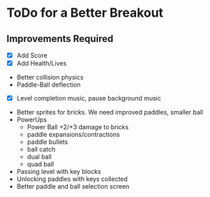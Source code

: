 # ToDo for a Better Breakout

## Improvements Required

- [x] Add Score
- [x] Add Health/Lives
- Better collision physics
- Paddle-Ball deflection
- [x] Level completion music, pause background music
- Better sprites for bricks. We need improved paddles, smaller ball
- PowerUps
  - Power Ball +2/+3 damage to bricks
  - paddle expansions/contractions
  - paddle bullets
  - ball catch
  - dual ball
  - quad ball
- Passing level with key blocks
- Unlocking paddles with keys collected
- Better paddle and ball selection screen
